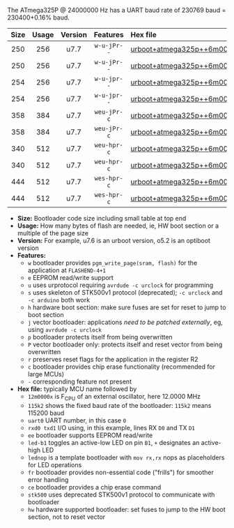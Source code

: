 The ATmega325P @ 24000000 Hz has a UART baud rate of 230769 baud = 230400+0.16% baud.

|Size|Usage|Version|Features|Hex file|
|:-:|:-:|:-:|:-:|:--|
|250|256|u7.7|`w-u-jPr--`|[urboot+atmega325p++6m0000x+++57k6_uart0_rxe0_txe1_led+b5.hex](https://raw.githubusercontent.com/stefanrueger/urboot.hex/main/mcus/atmega325p/external_oscillator/fcpu++6m0000_Hz/br+++57k6_bps/urboot+atmega325p++6m0000x+++57k6_uart0_rxe0_txe1_led+b5.hex)|
|250|256|u7.7|`w-u-jPr--`|[urboot+atmega325p++6m0000x+++57k6_uart0_rxe0_txe1_lednop.hex](https://raw.githubusercontent.com/stefanrueger/urboot.hex/main/mcus/atmega325p/external_oscillator/fcpu++6m0000_Hz/br+++57k6_bps/urboot+atmega325p++6m0000x+++57k6_uart0_rxe0_txe1_lednop.hex)|
|254|256|u7.7|`w-u-jpr--`|[urboot+atmega325p++6m0000x+++57k6_uart0_rxe0_txe1_led+b5_fr.hex](https://raw.githubusercontent.com/stefanrueger/urboot.hex/main/mcus/atmega325p/external_oscillator/fcpu++6m0000_Hz/br+++57k6_bps/urboot+atmega325p++6m0000x+++57k6_uart0_rxe0_txe1_led+b5_fr.hex)|
|254|256|u7.7|`w-u-jpr--`|[urboot+atmega325p++6m0000x+++57k6_uart0_rxe0_txe1_lednop_fr.hex](https://raw.githubusercontent.com/stefanrueger/urboot.hex/main/mcus/atmega325p/external_oscillator/fcpu++6m0000_Hz/br+++57k6_bps/urboot+atmega325p++6m0000x+++57k6_uart0_rxe0_txe1_lednop_fr.hex)|
|358|384|u7.7|`weu-jPr-c`|[urboot+atmega325p++6m0000x+++57k6_uart0_rxe0_txe1_ee_led+b5_fr_ce.hex](https://raw.githubusercontent.com/stefanrueger/urboot.hex/main/mcus/atmega325p/external_oscillator/fcpu++6m0000_Hz/br+++57k6_bps/urboot+atmega325p++6m0000x+++57k6_uart0_rxe0_txe1_ee_led+b5_fr_ce.hex)|
|358|384|u7.7|`weu-jPr-c`|[urboot+atmega325p++6m0000x+++57k6_uart0_rxe0_txe1_ee_lednop_fr_ce.hex](https://raw.githubusercontent.com/stefanrueger/urboot.hex/main/mcus/atmega325p/external_oscillator/fcpu++6m0000_Hz/br+++57k6_bps/urboot+atmega325p++6m0000x+++57k6_uart0_rxe0_txe1_ee_lednop_fr_ce.hex)|
|340|512|u7.7|`weu-hpr-c`|[urboot+atmega325p++6m0000x+++57k6_uart0_rxe0_txe1_ee_led+b5_fr_ce_hw.hex](https://raw.githubusercontent.com/stefanrueger/urboot.hex/main/mcus/atmega325p/external_oscillator/fcpu++6m0000_Hz/br+++57k6_bps/urboot+atmega325p++6m0000x+++57k6_uart0_rxe0_txe1_ee_led+b5_fr_ce_hw.hex)|
|340|512|u7.7|`weu-hpr-c`|[urboot+atmega325p++6m0000x+++57k6_uart0_rxe0_txe1_ee_lednop_fr_ce_hw.hex](https://raw.githubusercontent.com/stefanrueger/urboot.hex/main/mcus/atmega325p/external_oscillator/fcpu++6m0000_Hz/br+++57k6_bps/urboot+atmega325p++6m0000x+++57k6_uart0_rxe0_txe1_ee_lednop_fr_ce_hw.hex)|
|444|512|u7.7|`wes-hpr-c`|[urboot+atmega325p++6m0000x+++57k6_uart0_rxe0_txe1_ee_led+b5_fr_ce_stk500_hw.hex](https://raw.githubusercontent.com/stefanrueger/urboot.hex/main/mcus/atmega325p/external_oscillator/fcpu++6m0000_Hz/br+++57k6_bps/urboot+atmega325p++6m0000x+++57k6_uart0_rxe0_txe1_ee_led+b5_fr_ce_stk500_hw.hex)|
|444|512|u7.7|`wes-hpr-c`|[urboot+atmega325p++6m0000x+++57k6_uart0_rxe0_txe1_ee_lednop_fr_ce_stk500_hw.hex](https://raw.githubusercontent.com/stefanrueger/urboot.hex/main/mcus/atmega325p/external_oscillator/fcpu++6m0000_Hz/br+++57k6_bps/urboot+atmega325p++6m0000x+++57k6_uart0_rxe0_txe1_ee_lednop_fr_ce_stk500_hw.hex)|

- **Size:** Bootloader code size including small table at top end
- **Usage:** How many bytes of flash are needed, ie, HW boot section or a multiple of the page size
- **Version:** For example, u7.6 is an urboot version, o5.2 is an optiboot version
- **Features:**
  + `w` bootloader provides `pgm_write_page(sram, flash)` for the application at `FLASHEND-4+1`
  + `e` EEPROM read/write support
  + `u` uses urprotocol requiring `avrdude -c urclock` for programming
  + `s` uses skeleton of STK500v1 protocol (deprecated); `-c urclock` and `-c arduino` both work
  + `h` hardware boot section: make sure fuses are set for reset to jump to boot section
  + `j` vector bootloader: applications *need to be patched externally*, eg, using `avrdude -c urclock`
  + `p` bootloader protects itself from being overwritten
  + `P` vector bootloader only: protects itself and reset vector from being overwritten
  + `r` preserves reset flags for the application in the register R2
  + `c` bootloader provides chip erase functionality (recommended for large MCUs)
  + `-` corresponding feature not present
- **Hex file:** typically MCU name followed by
  + `12m0000x` is F<sub>CPU</sub> of an external oscillator, here 12.0000 MHz
  + `115k2` shows the fixed baud rate of the bootloader: `115k2` means 115200 baud
  + `uart0` UART number, in this case `0`
  + `rxd0 txd1` I/O using, in this example, lines RX `D0` and TX `D1`
  + `ee` bootloader supports EEPROM read/write
  + `led-b1` toggles an active-low LED on pin `B1`, `+` designates an active-high LED
  + `lednop` is a template bootloader with `mov rx,rx` nops as placeholders for LED operations
  + `fr` bootloader provides non-essential code ("frills") for smoother error handling
  + `ce` bootloader provides a chip erase command
  + `stk500` uses deprecated STK500v1 protocol to communicate with bootloader
  + `hw` hardware supported bootloader: set fuses to jump to the HW boot section, not to reset vector

